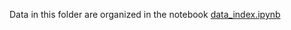 Data in this folder are organized in the notebook [data_index.ipynb](https://github.com/sbonaretti/pyKNEEr/blob/master/publication/data/data_index.ipynb)
